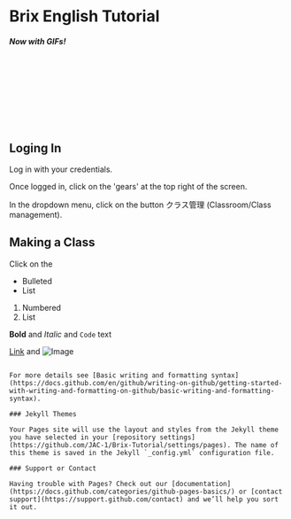 # Brix English Tutorial

##### Now with GIFs!

<br><br><br><br><br><br><br>

## Loging In

Log in with your credentials.

Once logged in, click on the 'gears' at the top right of the screen.

In the dropdown menu, click on the button クラス管理 (Classroom/Class management).

## Making a Class

Click on the 



- Bulleted
- List

1. Numbered
2. List

**Bold** and _Italic_ and `Code` text

[Link](url) and ![Image](src)
```

For more details see [Basic writing and formatting syntax](https://docs.github.com/en/github/writing-on-github/getting-started-with-writing-and-formatting-on-github/basic-writing-and-formatting-syntax).

### Jekyll Themes

Your Pages site will use the layout and styles from the Jekyll theme you have selected in your [repository settings](https://github.com/JAC-1/Brix-Tutorial/settings/pages). The name of this theme is saved in the Jekyll `_config.yml` configuration file.

### Support or Contact

Having trouble with Pages? Check out our [documentation](https://docs.github.com/categories/github-pages-basics/) or [contact support](https://support.github.com/contact) and we’ll help you sort it out.
